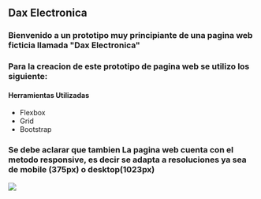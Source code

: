 ## Dax Electronica

### Bienvenido a un prototipo muy principiante de una pagina web ficticia llamada "Dax Electronica"

### Para la creacion de este prototipo de pagina web se utilizo los siguiente:



#### Herramientas Utilizadas

- Flexbox
- Grid
- Bootstrap

### Se debe aclarar que tambien La pagina web cuenta con el metodo responsive, es decir se adapta a resoluciones ya sea de mobile (375px) o desktop(1023px)

![](https://pandao.github.io/editor.md/examples/images/4.jpg)

